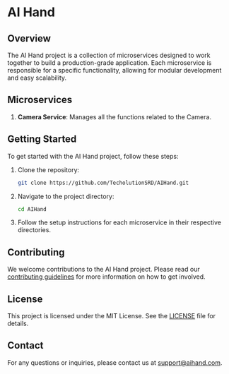 # AI Hand

## Overview

The AI Hand project is a collection of microservices designed to work together to build a production-grade application. Each microservice is responsible for a specific functionality, allowing for modular development and easy scalability.

## Microservices

1. **Camera Service**: Manages all the functions related to the Camera.
## Getting Started

To get started with the AI Hand project, follow these steps:

1. Clone the repository:
    ```sh
    git clone https://github.com/TecholutionSRD/AIHand.git
    ```
2. Navigate to the project directory:
    ```sh
    cd AIHand
    ```
3. Follow the setup instructions for each microservice in their respective directories.

## Contributing

We welcome contributions to the AI Hand project. Please read our [contributing guidelines](CONTRIBUTING.md) for more information on how to get involved.

## License

This project is licensed under the MIT License. See the [LICENSE](LICENSE) file for details.

## Contact

For any questions or inquiries, please contact us at support@aihand.com.